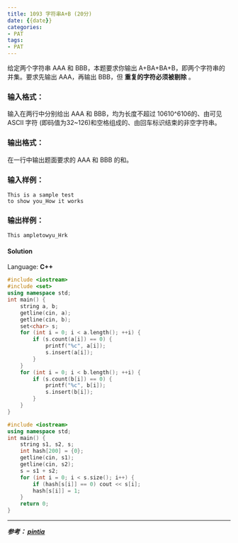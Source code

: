 ```yaml
---
title: 1093 字符串A+B (20分)
date: {{date}}
categories:
- PAT
tags:
- PAT
---
```

给定两个字符串 AAA 和 BBB，本题要求你输出 A+BA+BA+B，即两个字符串的并集。要求先输出 AAA，再输出 BBB，但
**重复的字符必须被剔除** 。

### 输入格式：

输入在两行中分别给出 AAA 和 BBB，均为长度不超过 10610^610​6​​的、由可见 ASCII 字符
(即码值为32~126)和空格组成的、由回车标识结束的非空字符串。

### 输出格式：

在一行中输出题面要求的 AAA 和 BBB 的和。

### 输入样例：

    
    
    This is a sample test
    to show you_How it works
    

### 输出样例：

    
    
    This ampletowyu_Hrk
    

#### Solution

Language: **C++**
```C++
#include <iostream>
#include <set>
using namespace std;
int main() {
    string a, b;
    getline(cin, a);
    getline(cin, b);
    set<char> s;
    for (int i = 0; i < a.length(); ++i) {
        if (s.count(a[i]) == 0) {
            printf("%c", a[i]);
            s.insert(a[i]);
        }
    }
    for (int i = 0; i < b.length(); ++i) {
        if (s.count(b[i]) == 0) {
            printf("%c", b[i]);
            s.insert(b[i]);
        }
    }
}
```

```c++
#include <iostream>
using namespace std;
int main() {
    string s1, s2, s;
    int hash[200] = {0};
    getline(cin, s1);
    getline(cin, s2);
    s = s1 + s2;
    for (int i = 0; i < s.size(); i++) {
        if (hash[s[i]] == 0) cout << s[i];
        hash[s[i]] = 1;
    }
    return 0;
}
```
---
***参考：
[pintia](https://pintia.cn/problem-sets/994805260223102976/problems/1071785884776722432)***
